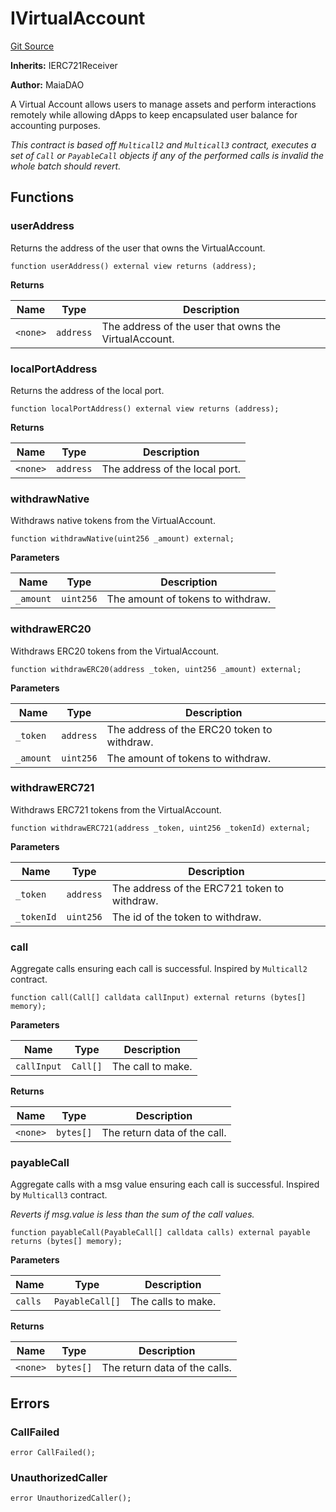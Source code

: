# IVirtualAccount
[Git Source](https://github.com/Maia-DAO/2023-09-maia-remediations/blob/main/src/interfaces/IVirtualAccount.sol)

**Inherits:**
IERC721Receiver

**Author:**
MaiaDAO

A Virtual Account allows users to manage assets and perform interactions remotely while
allowing dApps to keep encapsulated user balance for accounting purposes.

*This contract is based off `Multicall2` and `Multicall3` contract, executes a set of `Call` or `PayableCall`
objects if any of the performed calls is invalid the whole batch should revert.*


## Functions
### userAddress

Returns the address of the user that owns the VirtualAccount.


```solidity
function userAddress() external view returns (address);
```
**Returns**

|Name|Type|Description|
|----|----|-----------|
|`<none>`|`address`|The address of the user that owns the VirtualAccount.|


### localPortAddress

Returns the address of the local port.


```solidity
function localPortAddress() external view returns (address);
```
**Returns**

|Name|Type|Description|
|----|----|-----------|
|`<none>`|`address`|The address of the local port.|


### withdrawNative

Withdraws native tokens from the VirtualAccount.


```solidity
function withdrawNative(uint256 _amount) external;
```
**Parameters**

|Name|Type|Description|
|----|----|-----------|
|`_amount`|`uint256`|The amount of tokens to withdraw.|


### withdrawERC20

Withdraws ERC20 tokens from the VirtualAccount.


```solidity
function withdrawERC20(address _token, uint256 _amount) external;
```
**Parameters**

|Name|Type|Description|
|----|----|-----------|
|`_token`|`address`|The address of the ERC20 token to withdraw.|
|`_amount`|`uint256`|The amount of tokens to withdraw.|


### withdrawERC721

Withdraws ERC721 tokens from the VirtualAccount.


```solidity
function withdrawERC721(address _token, uint256 _tokenId) external;
```
**Parameters**

|Name|Type|Description|
|----|----|-----------|
|`_token`|`address`|The address of the ERC721 token to withdraw.|
|`_tokenId`|`uint256`|The id of the token to withdraw.|


### call

Aggregate calls ensuring each call is successful. Inspired by `Multicall2` contract.


```solidity
function call(Call[] calldata callInput) external returns (bytes[] memory);
```
**Parameters**

|Name|Type|Description|
|----|----|-----------|
|`callInput`|`Call[]`|The call to make.|

**Returns**

|Name|Type|Description|
|----|----|-----------|
|`<none>`|`bytes[]`|The return data of the call.|


### payableCall

Aggregate calls with a msg value ensuring each call is successful. Inspired by `Multicall3` contract.

*Reverts if msg.value is less than the sum of the call values.*


```solidity
function payableCall(PayableCall[] calldata calls) external payable returns (bytes[] memory);
```
**Parameters**

|Name|Type|Description|
|----|----|-----------|
|`calls`|`PayableCall[]`|The calls to make.|

**Returns**

|Name|Type|Description|
|----|----|-----------|
|`<none>`|`bytes[]`|The return data of the calls.|


## Errors
### CallFailed

```solidity
error CallFailed();
```

### UnauthorizedCaller

```solidity
error UnauthorizedCaller();
```

